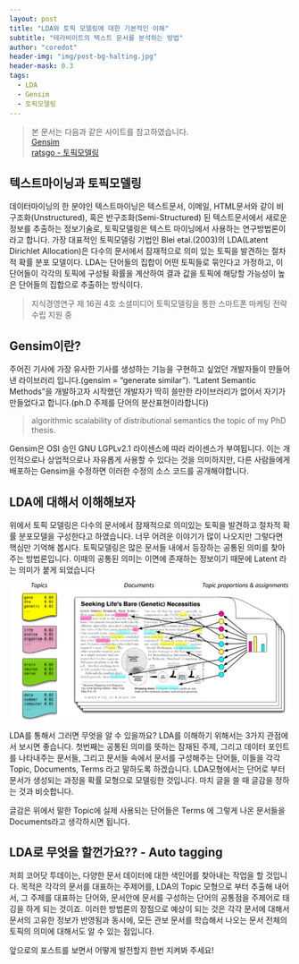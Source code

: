 ```yaml
---
layout: post
title: "LDA와 토픽 모델링에 대한 기본적인 이해"
subtitle: "테라비이트의 텍스트 문서를 분석하는 방법"
author: "coredot"
header-img: "img/post-bg-halting.jpg"
header-mask: 0.3
tags:
  - LDA
  - Gensim
  - 토픽모델링
---
```


> 본 문서는 다음과 같은 사이트를 참고하였습니다.<br>
> [Gensim](https://radimrehurek.com/gensim/about.html)<br>
> [ratsgo - 토픽모델링](https://ratsgo.github.io/from%20frequency%20to%20semantics/2017/06/01/LDA/)


## 텍스트마이닝과 토픽모델링
데이터마이닝의 한 분야인 텍스트마이닝은 텍스트문서, 이메일, HTML문서와 같이 비구조화(Unstructured), 혹은 반구조화(Semi-Structured) 된 텍스트문서에서
새로운 정보를 추출하는 정보기술로, 토픽모델링은 텍스트 마이닝에서 사용하는 연구방법론이라고 합니다. 가장 대표적인 토픽모델링 기법인 Blei etal.(2003)의
LDA(Latent Dirichlet Allocation)은 다수의 문서에서 잠재적으로 의미 있는 토픽을 발견하는 절차적 확률 분포 모델이다. LDA는 단어들의 집합이
어떤 토픽들로 묶인다고 가정하고, 이 단어들이 각각의 토픽에 구성될 확률을 계산하여 결과 값을 토픽에 해당할 가능성이 높은 단어들의 집합으로 추출하는 방식이다.
> 지식경영연구 제 16권 4호 소셜미디어 토픽모델링을 통한 스마트폰 마케팅 전략 수립 지원 중

## Gensim이란?
주어진 기사에 가장 유사한 기사를 생성하는 기능을 구현하고 싶었던 개발자들이 만들어낸 라이브러리 입니다.(gensim = “generate similar”).
“Latent Semantic Methods”을 개발하고자 시작했던 개발자가 딱히 쓸만한 라이브러리가 없어서 자기가 만들었다고 합니다.(ph.D 주제를 단어의 분산표현이라합니다)
> algorithmic scalability of distributional semantics the topic of my PhD thesis.

Gensim은 OSI 승인 GNU LGPLv2.1 라이센스에 따라 라이센스가 부여됩니다. 이는 개인적으로나 상업적으로나 자유롭게 사용할 수 있다는 것을 의미하지만, 다른
사람들에게 배포하는 Gensim을 수정하면 이러한 수정의 소스 코드를 공개해야합니다.

## LDA에 대해서 이해해보자
위에서 토픽 모델링은 다수의 문서에서 잠재적으로 의미있는 토픽을 발견하고 절차적 확률 분포모델을 구성한다고 하였습니다. 너무 어려운 이야기가 많이 나오지만 그렇다면
핵심만 기억해 봅시다. 토픽모델링은 많은 문서들 내에서 등장하는 공통된 의미를 찾아주는 방법론입니다. 이때의 공통된 의미는 이면에 존재하는 정보이기 때문에 Latent
라는 의미가 붙게 되었습니다

![img](/img/in-post/post-lda.png)

LDA를 통해서 그러면 무엇을 알 수 있을까요? LDA를 이해하기 위해서는 3가지 관점에서 보시면 좋습니다. 첫번째는 공통된 의미를 뜻하는 잠재된 주제, 그리고
데이터 포인트를 나타내주는 문서들, 그리고 문서들 속에서 문서를 구성해주는 단어들, 이들을 각각 Topic, Documents, Terms 라고 말하도록 하겠습니다.
LDA모형에서는 단어로 부터 문서가 생성되는 과정을 확률 모형으로 모델링한 것입니다. 마치 글을 쓸 때 글감을 정하는 것과 비슷합니다.

글감은 위에서 말한 Topic에 실제 사용되는 단어들은 Terms 에 그렇게 나온 문서들을 Documents라고 생각하시면 됩니다.

## LDA로 무엇을 할껀가요?? - Auto tagging

저희 코어닷 투데이는, 다양한 문서 데이터에 대한 색인어를 찾아내는 작업을 할 것입니다. 목적은 각각의 문서를 대표하는 주제어를, LDA의 Topic 모형으로 부터
추출해 내어서, 그 주제를 대표하는 단어와, 문서안에 문서를 구성하는 단어의 공통점을 주제어로 태깅을 하게 되는 것이죠. 이러한 방법론의 장점으로 예상이 되는 것은
각각 문서에 대해서 문서의 고유한 정보가 반영됨과 동시에, 모든 관보 문서를 학습해서 나오는 문서 전체의 토픽의 의미에 대해서도 알 수 있는 점입니다.

앞으로의 포스트를 보면서 어떻게 발전할지 한번 지켜봐 주세요!